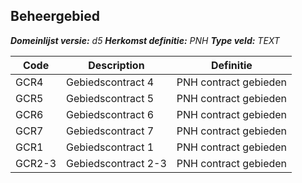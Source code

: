 ﻿## Beheergebied

*__Domeinlijst versie:__ d5*
*__Herkomst definitie:__ PNH*
*__Type veld:__ TEXT*

|__Code__ |__Description__ |__Definitie__	|
|	---	|	---	|   ---	| 
| GCR4 | Gebiedscontract 4 | PNH contract gebieden |
| GCR5 | Gebiedscontract 5 | PNH contract gebieden |
| GCR6 | Gebiedscontract 6 | PNH contract gebieden |
| GCR7 | Gebiedscontract 7 | PNH contract gebieden |
| GCR1 | Gebiedscontract 1 | PNH contract gebieden |
| GCR2-3 | Gebiedscontract 2-3 | PNH contract gebieden |
